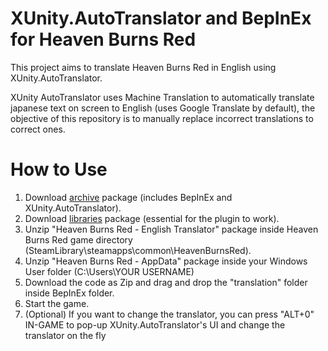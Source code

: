 # XUnity.AutoTranslator and BepInEx for Heaven Burns Red
This project aims to translate Heaven Burns Red in English using XUnity.AutoTranslator.

XUnity AutoTranslator uses Machine Translation to automatically translate japanese text on screen to English (uses Google Translate by default), the objective of this repository is to manually replace incorrect translations to correct ones.

# How to Use
1. Download [archive](https://mega.nz/file/yk9ARBoA#3uSW5wqW3Uqa3yyu9gEl7rCPko6ozLAvEot2boYIxYY) package (includes BepInEx and XUnity.AutoTranslator).
2. Download [libraries](https://mega.nz/file/L0NUlIqT#fVDhwjkB-LViCuLMpWPdky5wnXwRc4rEuPFN7VDmXsE) package (essential for the plugin to work).
3. Unzip "Heaven Burns Red - English Translator" package inside Heaven Burns Red game directory (SteamLibrary\steamapps\common\HeavenBurnsRed).
4. Unzip "Heaven Burns Red - AppData" package inside your Windows User folder (C:\Users\YOUR USERNAME\)
5. Download the code as Zip and drag and drop the "translation" folder inside BepInEx folder.
6. Start the game.
7. (Optional) If you want to change the translator, you can press "ALT+0" IN-GAME to pop-up XUnity.AutoTranslator's UI and change the translator on the fly
